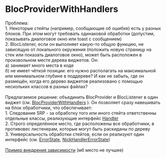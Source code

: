 # BlocProviderWithHandlers

Проблема: 
<br />
    1. Некоторые стейты (например, сообщающие об ошибке) есть у разных блоков. При этом могут требовать одинаковой обработки (допустим, показывать диалоговое окно или toast с сообщением)
<br />
    2. BlocListener, если он выполняет какую-то общую функцию, не зависящую от локального окружения (положить новую страницу на стек или показать диалоговое окно), может быть расположен в произвольном месте дерева виджетов. Он: <br />
            a) занимает много места в коде <br />
            б) не имеет чёткой позиции: его нужно располагать на максимальной или минимальном глубине в поддереве? И как не забыть, где он размещён, когда его дерево виджетов реализовано с помощью нескольких классов в разных файлах? <br /><br />
Предлагаемое решение: объединить BlocProvider и BlocListener в один виджет (см. [BlocProviderWithHandlers](https://github.com/prihodulkin/Bloc-Provider-with-handlers/blob/main/lib/UI/widgets/bloc_provider_with_handlers.dart) ). Он позволяет сразу навешивать на блок обработчики, что обеспечивает:
    <br />1. Следование SRP - за обработку того или иного стейта ответственны отдельные классы, реализующие интерфейс [Handler](https://github.com/prihodulkin/Bloc-Provider-with-handlers/blob/main/lib/UI/handlers/handler.dart)
   <br /> 2. Строго определённое место, где расположены все обработчики, в противовес листенерам, которые могут быть раскиданы по дереву
   <br /> 3. Универсальность обработки стейтов, если он реализуют один интерфейс (см. [ErrorState](https://github.com/prihodulkin/Bloc-Provider-with-handlers/blob/main/lib/business_logic/models/error_state.dart), [NickHandlerErrorState](https://github.com/prihodulkin/Bloc-Provider-with-handlers/blob/main/lib/business_logic/bloc/nick_handler_bloc/nick_handler_state.dart))
   <br /><br />[Пример внедрения зависимости](https://github.com/prihodulkin/Bloc-Provider-with-handlers/blob/main/lib/routes.dart) (мб место не лучшее)
